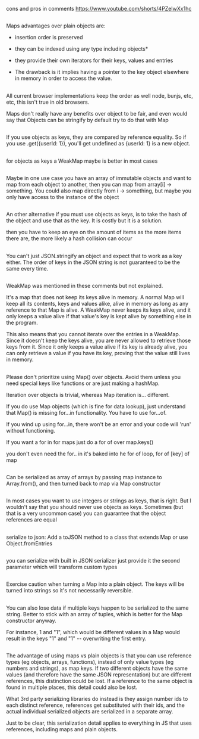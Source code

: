 cons and pros in comments <https://www.youtube.com/shorts/4PZeIwXx1hc>

##

Maps advantages over plain objects are:

- insertion order is preserved
- they can be indexed using any type including objects*
- they provide their own iterators for their keys, values and entries

- The drawback is it implies having a pointer to the key object elsewhere in memory in order to access the value.

##

All current browser implementations keep the order as well node, bunjs, etc, etc, this isn't true in old browsers.

Maps don't really have any benefits over object to be fair, and even would say that Objects can be stringify by default try to do that with Map

##

If you use objects as keys, they are compared by reference equality. So if you use .get({userId: 1}), you'll get undefined as {userId: 1} is a new object.

##

for objects as keys a WeakMap maybe is better in most cases

##

Maybe in one use case you have an array of immutable objects and want to map from each object to another, then you can map from array[i] -> something. You could also map directly from i -> something, but maybe you only have access to the instance of the object

##

An other alternative if you must use objects as keys, is to take the hash of the object and use that as the key. It is costly but it is a solution.

then you have to keep an eye on the amount of items as the more items there are, the more likely a hash collision can occur

##

You can't just JSON.stringify an object and expect that to work as a key either. The order of keys in the JSON string is not guaranteed to be the same every time.

##

WeakMap was mentioned in these comments but not explained.

It's a map that does not keep its keys alive in memory. A normal Map will keep all its contents, keys and values alike, alive in memory as long as any reference to that Map is alive. A WeakMap never keeps its keys alive, and it only keeps a value alive if that value's key is kept alive by something else in the program.

This also means that you cannot iterate over the entries in a WeakMap. Since it doesn't keep the keys alive, you are never allowed to retrieve those keys from it. Since it only keeps a value alive if its key is already alive, you can only retrieve a value if you have its key, proving that the value still lives in memory.

##

Please don't prioritize using Map() over objects. Avoid them unless you need special keys like functions or are just making a hashMap.

Iteration over objects is trivial, whereas Map iteration is... different.

If you do use Map objects (which is fine for data lookup), just understand that Map() is missing for...in functionality. You have to use for...of.

If you wind up using for...in, there won't be an error and your code will 'run' without functioning.

If you want a for in for maps just do a for of over map.keys()

you don't even need the for.. in it's baked into he for of loop, for of [key] of map

##

Can be serialized as array of arrays by passing map instance to Array.from(), and then turned back to map via Map constructor

##

In most cases you want to use integers or strings as keys, that is right. But I wouldn't say that you should never use objects as keys. Sometimes (but that is a very uncommon case) you can guarantee that the object references are equal

##

serialize to json: Add a toJSON method to a class that extends Map or use Object.fromEntries

##

you can serialize with built in JSON serializer just provide it the second parameter which will transform custom types

##

Exercise caution when turning a Map into a plain object. The keys will be turned into strings so it's not necessarily reversible.

##

You can also lose data if multiple keys happen to be serialized to the same string. Better to stick with an array of tuples, which is better for the Map constructor anyway.

For instance, 1 and "1", which would be different values in a Map would result in the keys "1" and "1" -- overwriting the first entry.

##

The advantage of using maps vs plain objects is that you can use reference types (eg objects, arrays, functions), instead of only value types (eg numbers and strings), as map keys. If two different objects have the same values (and therefore have the same JSON representation) but are different references, this distinction could be lost. If a reference to the same object is found in multiple places, this detail could also be lost.

What 3rd party serializing libraries do instead is they assign number ids to each distinct reference, references get substituted with their ids, and the actual individual serialized objects are serialized in a separate array.

Just to be clear, this serialization detail applies to everything in JS that uses references, including maps and plain objects.

